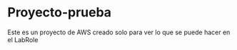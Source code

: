 # Proyecto-prueba
Este es un proyecto de AWS creado solo para ver lo que se puede hacer en el LabRole
